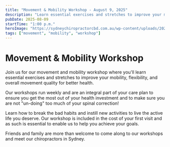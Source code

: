 ```yaml
---
title: "Movement & Mobility Workshop - August 9, 2025"
description: "Learn essential exercises and stretches to improve your mobility, flexibility, and overall movement quality for better health."
pubDate: 2025-08-09
startTime: "1:00 p.m."
heroImage: "https://sydneychiropractorcbd.com.au/wp-content/uploads/2024/12/The-Main-Reasons-for-Lower-Back-Pain-1024x1024.jpg"
tags: ["movement", "mobility", "workshop"]
---
```


# Movement & Mobility Workshop

Join us for our movement and mobility workshop where you'll learn essential exercises and stretches to improve your mobility, flexibility, and overall movement quality for better health.

Our workshops run weekly and are an integral part of your care plan to ensure you get the most out of your health investment and to make sure you are not "un-doing" too much of your spinal correction! 

Learn how to break the bad habits and instill new activities to live the active life you deserve. Our workshop is included in the cost of your first visit and as such is essential to enable us to help you achieve your goals. 

Friends and family are more than welcome to come along to our workshops and meet our chiropractors in Sydney. 
